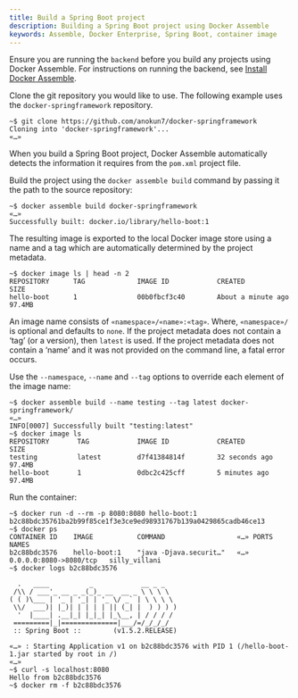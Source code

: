 ```yaml
---
title: Build a Spring Boot project
description: Building a Spring Boot project using Docker Assemble
keywords: Assemble, Docker Enterprise, Spring Boot, container image
---
```


Ensure you are running the `backend` before you build any projects using Docker Assemble. For instructions on running the backend, see [Install Docker Assemble](/assemble/install).

Clone the git repository you would like to use. The following example uses the `docker-springframework` repository.

```
~$ git clone https://github.com/anokun7/docker-springframework
Cloning into 'docker-springframework'...
«…»
```
When you build a Spring Boot project, Docker Assemble automatically detects the information it requires from the `pom.xml` project file.

Build the project using the `docker assemble build` command by passing it the path to the source repository:

```
~$ docker assemble build docker-springframework
«…»
Successfully built: docker.io/library/hello-boot:1
```
The resulting image is exported to the local Docker image store using a name and a tag which are automatically determined by the project metadata.

```
~$ docker image ls | head -n 2
REPOSITORY      TAG             IMAGE ID            CREATED           SIZE
hello-boot      1               00b0fbcf3c40        About a minute ago   97.4MB
```

An image name consists of `«namespace»/«name»:«tag»`. Where, `«namespace»/` is optional and defaults to `none`. If the project metadata does not contain a ‘tag’ (or a version), then `latest` is used. If the project metadata does not contain a ‘name’ and it was not provided on the command line, a fatal error occurs.

Use the `--namespace`, `--name` and `--tag` options to override each element of the image name:

```
~$ docker assemble build --name testing --tag latest docker-springframework/
«…»
INFO[0007] Successfully built "testing:latest"
~$ docker image ls
REPOSITORY       TAG            IMAGE ID            CREATED             SIZE
testing          latest         d7f41384814f        32 seconds ago      97.4MB
hello-boot       1              0dbc2c425cff        5 minutes ago       97.4MB
```

Run the container:

```
~$ docker run -d --rm -p 8080:8080 hello-boot:1
b2c88bdc35761ba2b99f85ce1f3e3ce9ed98931767b139a0429865cadb46ce13
~$ docker ps
CONTAINER ID    IMAGE           COMMAND                  «…» PORTS                    NAMES
b2c88bdc3576    hello-boot:1    "java -Djava.securit…"   «…» 0.0.0.0:8080->8080/tcp   silly_villani
~$ docker logs b2c88bdc3576

  .   ____          _            __ _ _
 /\\ / ___'_ __ _ _(_)_ __  __ _ \ \ \ \
( ( )\___ | '_ | '_| | '_ \/ _` | \ \ \ \
 \\/  ___)| |_)| | | | | || (_| |  ) ) ) )
  '  |____| .__|_| |_|_| |_\__, | / / / /
 =========|_|==============|___/=/_/_/_/
 :: Spring Boot ::        (v1.5.2.RELEASE)

«…» : Starting Application v1 on b2c88bdc3576 with PID 1 (/hello-boot-1.jar started by root in /)
«…»
~$ curl -s localhost:8080
Hello from b2c88bdc3576
~$ docker rm -f b2c88bdc3576
```
